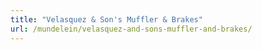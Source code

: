 ```yaml
---
title: "Velasquez & Son's Muffler & Brakes"
url: /mundelein/velasquez-and-sons-muffler-and-brakes/
---
```

